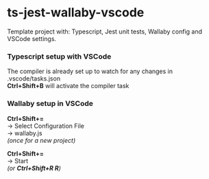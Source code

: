 # ts-jest-wallaby-vscode
Template project with: Typescript, Jest unit tests, Wallaby config and VSCode settings.

### Typescript setup with VSCode
The compiler is already set up to watch for any changes in .vscode/tasks.json  
**Ctrl+Shift+B** will activate the compiler task  

### Wallaby setup in VSCode
**Ctrl+Shift+=**  
-> Select Configuration File  
-> wallaby.js  
*(once for a new project)*

**Ctrl+Shift+=**  
-> Start  
*(or **Ctrl+Shift+R R**)*
